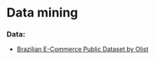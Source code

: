 ﻿# Data mining
 
 ### Data:
- [Brazilian E-Commerce Public Dataset by Olist](https://www.kaggle.com/datasets/olistbr/brazilian-ecommerce/)


